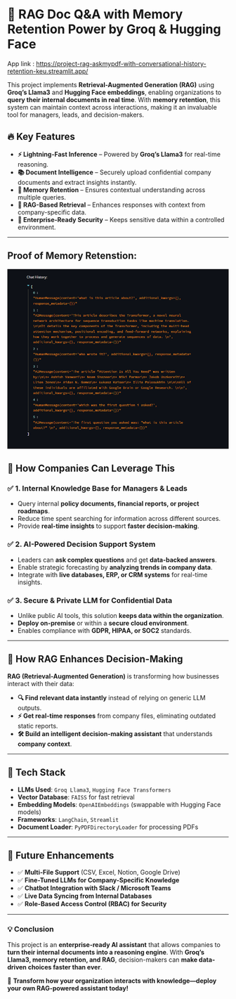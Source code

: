 # 🚀 RAG Doc Q&A with Memory Retention Power by Groq & Hugging Face

App link : https://project-rag-askmypdf-with-conversational-history-retention-keu.streamlit.app/

This project implements **Retrieval-Augmented Generation (RAG)** using **Groq’s Llama3** and **Hugging Face embeddings**, enabling organizations to **query their internal documents in real time**. With **memory retention**, this system can maintain context across interactions, making it an invaluable tool for managers, leads, and decision-makers.

## 🔥 Key Features
- **⚡ Lightning-Fast Inference** – Powered by **Groq’s Llama3** for real-time reasoning.
- **📚 Document Intelligence** – Securely upload confidential company documents and extract insights instantly.
- **🧠 Memory Retention** – Ensures contextual understanding across multiple queries.
- **🔎 RAG-Based Retrieval** – Enhances responses with context from company-specific data.
- **🔐 Enterprise-Ready Security** – Keeps sensitive data within a controlled environment.

---
## Proof of Memory Retenstion:
![Memory Retention Proof](https://raw.githubusercontent.com/akankshakusf/Project-RAG-AskMyPdf-with-Conversational-History-Retention/master/Proof%20of%20Memory%20Retention.png)



## 🏢 **How Companies Can Leverage This**
### ✅ **1. Internal Knowledge Base for Managers & Leads**
   - Query internal **policy documents, financial reports, or project roadmaps**.
   - Reduce time spent searching for information across different sources.
   - Provide **real-time insights** to support **faster decision-making**.

### ✅ **2. AI-Powered Decision Support System**
   - Leaders can **ask complex questions** and get **data-backed answers**.
   - Enable strategic forecasting by **analyzing trends in company data**.
   - Integrate with **live databases, ERP, or CRM systems** for real-time insights.

### ✅ **3. Secure & Private LLM for Confidential Data**
   - Unlike public AI tools, this solution **keeps data within the organization**.
   - **Deploy on-premise** or within a **secure cloud environment**.
   - Enables compliance with **GDPR, HIPAA, or SOC2** standards.

---

## 🔄 **How RAG Enhances Decision-Making**
**RAG (Retrieval-Augmented Generation)** is transforming how businesses interact with their data:
- **🔍 Find relevant data instantly** instead of relying on generic LLM outputs.
- **⚡ Get real-time responses** from company files, eliminating outdated static reports.
- **🛠️ Build an intelligent decision-making assistant** that understands **company context**.

---

## 📌 **Tech Stack**
- **LLMs Used**: `Groq Llama3`, `Hugging Face Transformers`
- **Vector Database**: `FAISS` for fast retrieval
- **Embedding Models**: `OpenAIEmbeddings` (swappable with Hugging Face models)
- **Frameworks**: `LangChain`, `Streamlit`
- **Document Loader**: `PyPDFDirectoryLoader` for processing PDFs

---

## 🚀 **Future Enhancements**
- ✅ **Multi-File Support** (CSV, Excel, Notion, Google Drive)
- ✅ **Fine-Tuned LLMs for Company-Specific Knowledge**
- ✅ **Chatbot Integration with Slack / Microsoft Teams**
- ✅ **Live Data Syncing from Internal Databases**
- ✅ **Role-Based Access Control (RBAC) for Security**

---

### **💡 Conclusion**
This project is an **enterprise-ready AI assistant** that allows companies to **turn their internal documents into a reasoning engine**. With **Groq’s Llama3, memory retention, and RAG**, decision-makers can **make data-driven choices faster than ever**.  

🚀 **Transform how your organization interacts with knowledge—deploy your own RAG-powered assistant today!**
